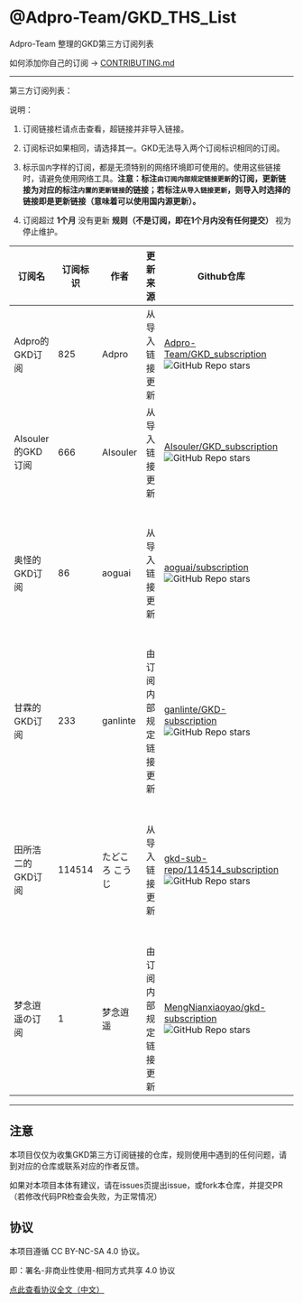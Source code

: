 # @Adpro-Team/GKD_THS_List

Adpro-Team 整理的GKD第三方订阅列表

如何添加你自己的订阅 -> [CONTRIBUTING.md](./CONTRIBUTING.md)

---

第三方订阅列表：

说明：

1. 订阅链接栏请点击查看，超链接并非导入链接。

2. 订阅标识如果相同，请选择其一。GKD无法导入两个订阅标识相同的订阅。

3. 标示`国内`字样的订阅，都是无须特别的网络环境即可使用的。使用这些链接时，请避免使用网络工具。**注意：标注`由订阅内部规定链接更新`的订阅，更新链接为对应的标注`内置的更新链接`的链接；若标注`从导入链接更新`，则导入时选择的链接即是更新链接（意味着可以使用国内源更新）。**

4. 订阅超过 **1个月** 没有更新 **规则（不是订阅，即在1个月内没有任何提交）** 视为停止维护。

|订阅名|订阅标识|作者|更新来源|Github仓库|订阅链接|维护状态|
|-----|------|----|------|---------|-------|-------|
|Adpro的GKD订阅|825|Adpro|从导入链接更新|[Adpro-Team/GKD_subscription](https://github.com/Adpro-Team/GKD_subscription/tree/main) ![GitHub Repo stars](https://img.shields.io/github/stars/Adpro-Team/GKD_subscription)|<ul><li>[gitmirror源（国内）](https://github.com/Adpro-Team/GKD_THS_List/blob/main/importUrlsList.md#Adpro的GKD订阅-gitmirror源国内)</li><br><li>[npmmirror源（国内）](https://github.com/Adpro-Team/GKD_THS_List/blob/main/importUrlsList.md#Adpro的GKD订阅-npmmirror源国内)</li><br></ul>|停止维护||AIsouler的GKD订阅|666|AIsouler|从导入链接更新|[AIsouler/GKD_subscription](https://github.com/AIsouler/GKD_subscription/tree/main) ![GitHub Repo stars](https://img.shields.io/github/stars/AIsouler/GKD_subscription)|<ul><li>[npmmirror源（国内）](https://github.com/Adpro-Team/GKD_THS_List/blob/main/importUrlsList.md#AIsouler的GKD订阅-npmmirror源国内)</li><br><li>[GitHub源](https://github.com/Adpro-Team/GKD_THS_List/blob/main/importUrlsList.md#AIsouler的GKD订阅-GitHub源)</li><br></ul>|仍在维护||奥怪的GKD订阅|86|aoguai|从导入链接更新|[aoguai/subscription](https://github.com/aoguai/subscription/tree/custom) ![GitHub Repo stars](https://img.shields.io/github/stars/aoguai/subscription)|<ul><li>[Github源](https://github.com/Adpro-Team/GKD_THS_List/blob/main/importUrlsList.md#奥怪的GKD订阅-Github源)</li><br><li>[npmmirror源（国内）](https://github.com/Adpro-Team/GKD_THS_List/blob/main/importUrlsList.md#奥怪的GKD订阅-npmmirror源国内)</li><br><li>[gitmirror源（国内）](https://github.com/Adpro-Team/GKD_THS_List/blob/main/importUrlsList.md#奥怪的GKD订阅-gitmirror源国内)</li><br><li>[jsDelivr源](https://github.com/Adpro-Team/GKD_THS_List/blob/main/importUrlsList.md#奥怪的GKD订阅-jsDelivr源)</li><br></ul>|仍在维护||甘霖的GKD订阅|233|ganlinte|由订阅内部规定链接更新|[ganlinte/GKD-subscription](https://github.com/ganlinte/GKD-subscription/tree/main) ![GitHub Repo stars](https://img.shields.io/github/stars/ganlinte/GKD-subscription)|<ul><li>[Github源](https://github.com/Adpro-Team/GKD_THS_List/blob/main/importUrlsList.md#甘霖的GKD订阅-Github源)</li><br><li>[npmmirror源（国内）（内置的更新链接）](https://github.com/Adpro-Team/GKD_THS_List/blob/main/importUrlsList.md#甘霖的GKD订阅-npmmirror源国内内置的更新链接)</li><br></ul>|仍在维护||田所浩二的GKD订阅|114514|たどころ こうじ|从导入链接更新|[gkd-sub-repo/114514_subscription](https://github.com/gkd-sub-repo/114514_subscription/tree/main) ![GitHub Repo stars](https://img.shields.io/github/stars/gkd-sub-repo/114514_subscription)|<ul><li>[gitmirror源（国内）](https://github.com/Adpro-Team/GKD_THS_List/blob/main/importUrlsList.md#田所浩二的GKD订阅-gitmirror源国内)</li><br><li>[npmmirror源（国内）（推荐使用）](https://github.com/Adpro-Team/GKD_THS_List/blob/main/importUrlsList.md#田所浩二的GKD订阅-npmmirror源国内推荐使用)</li><br><li>[jsDelivr源](https://github.com/Adpro-Team/GKD_THS_List/blob/main/importUrlsList.md#田所浩二的GKD订阅-jsDelivr源)</li><br></ul>|停止维护||梦念逍遥の订阅|1|梦念逍遥|由订阅内部规定链接更新|[MengNianxiaoyao/gkd-subscription](https://github.com/MengNianxiaoyao/gkd-subscription/tree/main) ![GitHub Repo stars](https://img.shields.io/github/stars/MengNianxiaoyao/gkd-subscription)|<ul><li>[npmmirror源（国内）（内置的更新链接）](https://github.com/Adpro-Team/GKD_THS_List/blob/main/importUrlsList.md#梦念逍遥の订阅-npmmirror源国内内置的更新链接)</li><br></ul>|仍在维护|

---

## 注意

本项目仅仅为收集GKD第三方订阅链接的仓库，规则使用中遇到的任何问题，请到对应的仓库或联系对应的作者反馈。

如果对本项目本体有建议，请在issues页提出issue，或fork本仓库，并提交PR（若修改代码PR检查会失败，为正常情况）

## 协议

本项目遵循 CC BY-NC-SA 4.0 协议。

即：署名-非商业性使用-相同方式共享 4.0 协议

[点此查看协议全文（中文）](https://creativecommons.org/licenses/by-nc-sa/4.0/legalcode.zh-hans)

